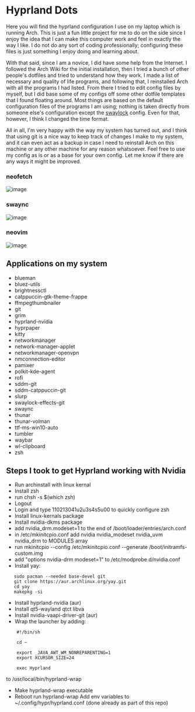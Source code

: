 # Hyprland Dots
Here you will find the hyprland configuration I use on my laptop which is running Arch. This is just a fun little project for me to do on the side since I enjoy the idea that I can make this computer work and feel in exactly the way I like. I do not do any sort of coding professionally; configuring these files is just something I enjoy doing and learning about. 

With that said, since I am a novice, I did have some help from the Internet. I followed the Arch Wiki for the initial installation, then I tried a bunch of other people's dotfiles and tried to understand how they work. I made a list of necessary and quality of life programs, and following that, I reinstalled Arch with all the programs I had listed. From there I tried to edit config files by myself, but I did base some of my configs off some other dotfile templates that I found floating around. Most things are based on the default configuration files of the programs I am using; nothing is taken directly from someone else's configuration except the [swaylock](https://github.com/JaKooLit/Hyprland-v2.1/blob/main/config/hypr/swaylock/config) config. Even for that, however, I think I changed the time format. 

All in all, I'm very happy with the way my system has turned out, and I think that using git is a nice way to keep track of changes I make to my system, and it can even act as a backup in case I need to reinstall Arch on this machine or any other machine for any reason whatsoever. Feel free to use my config as is or as a base for your own config. Let me know if there are any ways it might be improved. 

### neofetch
![image](https://github.com/forkentiney/hyprland-dots/assets/136779764/655b1f00-10f7-46f8-a74d-60a6a89929fe)

### swaync
![image](https://github.com/forkentiney/hyprland-dots/assets/136779764/ea659259-0b94-44ee-9332-4049aa6caa6b)

### neovim
![image](https://github.com/forkentiney/hyprland-dots/assets/136779764/a64980d3-9611-4156-9c01-7b969ed7bdb0)

## Applications on my system
- blueman
- bluez-utils
- brightnessctl
- catppuccin-gtk-theme-frappe
- ffmpegthumbnailer
- git
- grim
- hyprland-nvidia
- hyprpaper
- kitty
- networkmanager
- network-manager-applet
- networkmanager-openvpn
- nmconnection-editor
- pamixer
- polkit-kde-agent
- rofi
- sddm-git
- sddm-catppuccin-git
- slurp
- swaylock-effects-git
- swaync
- thunar
- thunar-volman
- ttf-ms-win10-auto
- tumbler
- waybar
- wl-clipboard
- zsh

## Steps I took to get Hyprland working with Nvidia
 - Run archinstall with linux kernal
 - Install zsh
 - run chsh -s $(which zsh)
 - Logout
 - Login and type 110213041u2u3s4s5u00 to quickly configure zsh
 - Install linux-kernals package
 - Install nvidia-dkms package
 - add nvidia_drm.modeset=1 to the end of /boot/loader/entries/arch.conf
 - in /etc/mkinitcpio.conf add nvidia nvidia_modeset nvidia_uvm nvidia_drm to MODULES array
 - run mkinitcpio --config /etc/mkinitcpio.conf --generate /boot/initramfs-custom.img
 - add "options nvidia-drm modeset=1" to /etc/modprobe.d/nvidia.conf
 - Install yay:
```
   sudo pacman --needed base-devel git
   git clone https://aur.archlinux.org/yay.git
   cd yay
   makepkg -si
```
 - Install hyprland-nvidia (aur)
 - Install qt5-wayland qtct libva
 - Install nvidia-vaapi-driver-git (aur)
 - Wrap the launcher by adding:
```
    #!/bin/sh

    cd ~

    export _JAVA_AWT_WM_NONREPARENTING=1
    export XCURSOR_SIZE=24

    exec Hyprland
```
 to /usr/local/bin/hyprland-wrap
- Make hyprland-wrap executable
- Reboot
 run hyprland-wrap
 Add env variables to ~/.config/hypr/hyprland.conf (done already as part of this repo)
